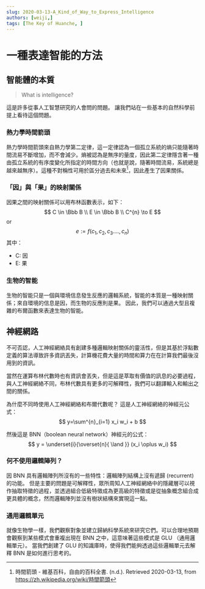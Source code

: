 ```yaml
---
slug: 2020-03-13-A_Kind_of_Way_to_Express_Intelligence
authors: [weiji,]
tags: [The Key of Huanche, ]
---
```


# 一種表達智能的方法

## 智能體的本質

> What is intelligence?

這是許多從事人工智慧研究的人會問的問題。 讓我們站在一些基本的自然科學前提上看待這個問題。

### 熱力學時間箭頭

熱力學時間箭頭來自熱力學第二定律，這一定律認為一個孤立系統的熵只能隨著時間流易不斷增加，而不會減少。熵被認為是無序的量度，因此第二定律隱含著一種由孤立系統的有序度變化所指定的時間方向（也就是說，隨著時間流易，系統總是越來越無序）。這種不對稱性可用於區分過去和未來[^thermodynamic-arrow-of-time_zh]，因此產生了因果關係。

### 「因」與「果」的映射關係

因果之間的映射關係可以用布林函數表示，如下：
$$
C \in \Bbb B \\
E \in \Bbb B \\
C^{n} \to E
$$
or
$$
e:=f(c_1, c_2, c_3...., c_n)
$$
其中：
- C: 因
- E: 果

### 生物的智能

生物的智能只是一個與環境信息發生反應的邏輯系統，智能的本質是一種映射關係；來自環境的信息是因，而生物的反應則是果。 因此，我們可以通過大型且複雜的布爾函數來表達生物的智能。

## 神經網路

不可否認，人工神經網絡具有創建多種邏輯映射關係的靈活性，但是其基於浮點數定義的算法導致許多資訊丟失，計算機花費大量的時間和算力在在計算我們最後沒用到的資訊。

當然在運算布林代數時也有資訊會丟失，但是這是萃取有價值的訊息的必要過程，與人工神經網絡不同，布林代數具有更多的可解釋性，我們可以翻譯輸入和輸出之間的關係。

為什麼不同時使用人工神經網絡和布爾代數呢？ 這是人工神經網絡的神經元公式：
$$
y=\sum^{n}_{i=1} x_i w_i + b
$$

然後這是 BNN（boolean neural network）神經元的公式：
$$
y =   \underset{i}{\overset{n}{ \land }} (x_i \oplus w_i)
$$

### 何不使用邏輯陣列？

因 BNN 具有邏輯陣列所沒有的一些特性：邏輯陣列結構上沒有遞歸 (recurrent) 的功能。 但是主要的問題是可解釋性，眾所周知人工神經網絡中的隱藏層可以視作抽取特徵的過程，並透過組合低級特徵成為更高級的特徵或是從抽象概念組合成更具體的概念，然而邏輯陣列並沒有樹狀結構來實現這一點。

### 通用邏輯單元

就像生物學一樣，我們觀察對象並建立歸納科學系統來研究它們。可以合理地預期會觀察到某些模式會重複出現在 BNN 之中，這意味著這些模式是 GLU （通用邏輯單元）。 當我們創建了 GLU 的知識庫時，使得我們能夠透過這些邏輯單元去解釋 BNN 是如何進行思考的。

[^thermodynamic-arrow-of-time_zh]: 時間箭頭 - 維基百科，自由的百科全書. (n.d.). Retrieved 2020-03-13, from https://zh.wikipedia.org/wiki/時間箭頭
